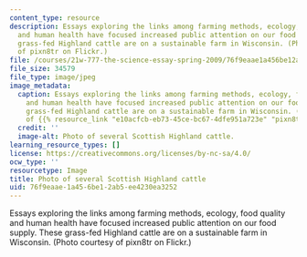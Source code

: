 ```yaml
---
content_type: resource
description: Essays exploring the links among farming methods, ecology, food quality
  and human health have focused increased public attention on our food supply. These
  grass-fed Highland cattle are on a sustainable farm in Wisconsin. (Photo courtesy
  of pixn8tr on Flickr.)
file: /courses/21w-777-the-science-essay-spring-2009/76f9eaae1a456be12ab5ee4230ea3252_21w-777s09.jpg
file_size: 34579
file_type: image/jpeg
image_metadata:
  caption: Essays exploring the links among farming methods, ecology, food quality
    and human health have focused increased public attention on our food supply. These
    grass-fed Highland cattle are on a sustainable farm in Wisconsin. (Photo courtesy
    of {{% resource_link "e10acfcb-eb73-45ce-bc67-4dfe951a723e" "pixn8tr" %}} on Flickr.)
  credit: ''
  image-alt: Photo of several Scottish Highland cattle.
learning_resource_types: []
license: https://creativecommons.org/licenses/by-nc-sa/4.0/
ocw_type: ''
resourcetype: Image
title: Photo of several Scottish Highland cattle
uid: 76f9eaae-1a45-6be1-2ab5-ee4230ea3252
---
```

Essays exploring the links among farming methods, ecology, food quality and human health have focused increased public attention on our food supply. These grass-fed Highland cattle are on a sustainable farm in Wisconsin. (Photo courtesy of pixn8tr on Flickr.)